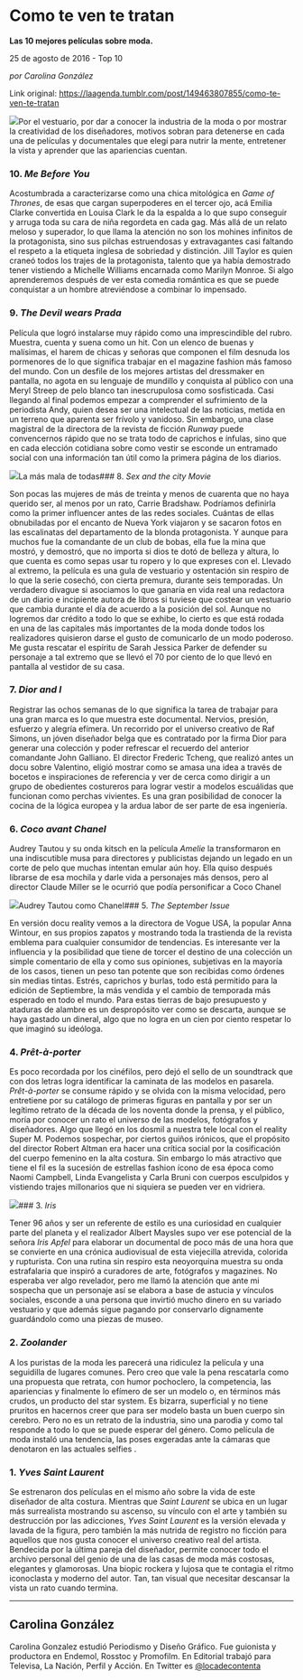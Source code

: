 # Como te ven te tratan

**Las 10 mejores películas sobre moda.**

25 de agosto de 2016 - Top 10

_por Carolina González_

Link original: https://laagenda.tumblr.com/post/149463807855/como-te-ven-te-tratan

![](https://64.media.tumblr.com/c484c02cf0e5f90a7f87ac8b71a88f2e/tumblr_inline_pjzt04Uy2m1t6q87u_500.jpg)Por el vestuario, por dar a conocer la industria de la moda o por mostrar la creatividad de los diseñadores, motivos sobran para detenerse en cada una de películas y documentales que elegí para nutrir la mente, entretener la vista y aprender que las apariencias cuentan.


### 10. *Me Before You*

Acostumbrada a caracterizarse como una chica mitológica en *Game of Thrones*, de esas que cargan superpoderes en el tercer ojo, acá Emilia Clarke convertida en Louisa Clark le da la espalda a lo que supo conseguir y arruga toda su cara de niña regordeta en cada gag. Más allá de un relato meloso y superador, lo que llama la atención no son los mohines infinitos de la protagonista, sino sus pilchas estruendosas y extravagantes casi faltando el respeto a la etiqueta inglesa de sobriedad y distinción. Jill Taylor es quien craneó todos los trajes de la protagonista, talento que ya había demostrado tener vistiendo a Michelle Williams encarnada como Marilyn Monroe. Si algo aprenderemos después de ver esta comedia romántica es que se puede conquistar a un hombre atreviéndose a combinar lo impensado.


### 9. *The Devil wears Prada*

Película que logró instalarse muy rápido como una imprescindible del rubro. Muestra, cuenta y suena como un hit. Con un elenco de buenas y malísimas, el harem de chicas y señoras que componen el film desnuda los pormenores de lo que significa trabajar en el magazine fashion más famoso del mundo. Con un desfile de los mejores artistas del dressmaker en pantalla, no agota en su lenguaje de mundillo y conquista al público con una Meryl Streep de pelo blanco tan inescrupulosa como sosfisticada. Casi llegando al final podemos empezar a comprender el sufrimiento de la periodista Andy, quien desea ser una intelectual de las noticias, metida en un terreno que aparenta ser frívolo y vanidoso. Sin embargo, una clase magistral de la directora de la revista de ficción *Runway* puede convencernos rápido que no se trata todo de caprichos e ínfulas, sino que en cada elección cotidiana sobre como vestir se esconde un entramado social con una información tan útil como la primera página de los diarios. 


![](https://64.media.tumblr.com/a34f41a81d7694b2e9e54407a9960288/tumblr_inline_pjzt05sglX1t6q87u_500.jpg)La más mala de todas### 8. *Sex and the city Movie*

Son pocas las mujeres de más de treinta y menos de cuarenta que no haya querido ser, al menos por un rato, Carrie Bradshaw. Podríamos definirla como la primer influencer antes de las redes sociales. Cuántas de ellas obnubiladas por el encanto de Nueva York viajaron y se sacaron fotos en las escalinatas del departamento de la blonda protagonista. Y aunque para muchos fue la comandante de un club de bobas, ella fue la mina que mostró, y demostró, que no importa si dios te dotó de belleza y altura, lo que cuenta es como sepas usar tu ropero y lo que expreses con el. Llevado al extremo, la película es una gula de vestuario y ostentación sin respiro de lo que la serie cosechó, con cierta premura, durante seis temporadas. Un verdadero divague si asociamos lo que ganaría en vida real una redactora de un diario e incipiente autora de libros si tuviese que costear un vestuario que cambia durante el día de acuerdo a la posición del sol. Aunque no logremos dar crédito a todo lo que se exhibe, lo cierto es que está rodada en una de las capitales más importantes de la moda donde todos los realizadores quisieron darse el gusto de comunicarlo de un modo poderoso. Me gusta rescatar el espíritu de Sarah Jessica Parker de defender su personaje a tal extremo que se llevó el 70 por ciento de lo que llevó en pantalla al vestidor de su casa. 


### 7. *Dior and I*

Registrar las ochos semanas de lo que significa la tarea de trabajar para una gran marca es lo que muestra este documental. Nervios, presión, esfuerzo y alegría efímera. Un recorrido por el universo creativo de Raf Simons, un jóven diseñador belga que es contratado por la firma Dior para generar una colección y poder refrescar el recuerdo del anterior comandante John Galliano. El director Frederic Tcheng, que realizó antes un docu sobre Valentino, eligió mostrar como se amasa una idea a través de bocetos e inspiraciones de referencia y ver de cerca como dirigir a un grupo de obedientes costureros para lograr vestir a modelos escuálidas que funcionan como perchas vivientes. Es una gran posibilidad de conocer la cocina de la lógica europea y la ardua labor de ser parte de esa ingeniería. 


### 6. *Coco avant Chanel*

Audrey Tautou y su onda kitsch en la película *Amelie* la transformaron en una indiscutible musa para directores y publicistas dejando un legado en un corte de pelo que muchas intentan emular aún hoy. Ella quiso después librarse de esa mochila y darle vida a personajes más densos, pero al director Claude Miller se le ocurrió que podía personificar a Coco Chanel

![](https://64.media.tumblr.com/c484c02cf0e5f90a7f87ac8b71a88f2e/tumblr_inline_pjzt04Uy2m1t6q87u_500.jpg)Audrey Tautou como Chanel### 5. *The September Issue*

En versión docu reality vemos a la directora de Vogue USA, la popular Anna Wintour, en sus propios zapatos y mostrando toda la trastienda de la revista emblema para cualquier consumidor de tendencias. Es interesante ver la influencia y la posibilidad que tiene de torcer el destino de una colección un simple comentario de ella y como sus opiniones, subjetivas en la mayoría de los casos, tienen un peso tan potente que son recibidas como órdenes sin medias tintas. Estrés, caprichos y burlas, todo está permitido para la edición de Septiembre, la más vendida y el cambio de temporada más esperado en todo el mundo. Para estas tierras de bajo presupuesto y ataduras de alambre es un despropósito ver como se descarta, aunque se haya gastado un dineral, algo que no logra en un cien por ciento respetar lo que imaginó su ideóloga. 


### 4. *Prêt-à-porter*

Es poco recordada por los cinéfilos, pero dejó el sello de un soundtrack que con dos letras logra identificar la caminata de las modelos en pasarela. *Prêt-à-porter* se consume rápido y se olvida con la misma velocidad, pero entretiene por su catálogo de primeras figuras en pantalla y por ser un legítimo retrato de la década de los noventa donde la prensa, y el público, moría por conocer un rato el universo de las modelos, fotógrafos y diseñadores. Algo que llegó en los dosmil a nuestra tele local con el reality Super M. Podemos sospechar, por ciertos guiños irónicos, que el propósito del director Robert Altman era hacer una crítica social por la cosificación del cuerpo femenino en la alta costura. Sin embargo lo más atractivo que tiene el fil es la sucesión de estrellas fashion ícono de esa época como Naomi Campbell, Linda Evangelista y Carla Bruni con cuerpos esculpidos y vistiendo trajes millonarios que ni siquiera se pueden ver en vidriera.


![](https://64.media.tumblr.com/84d42e3a18bc883dc9613cbc6a8622d0/tumblr_inline_pjzt050pgw1t6q87u_250.jpg)### 3. *Iris*

Tener 96 años y ser un referente de estilo es una curiosidad en cualquier parte del planeta y el realizador Albert Maysles supo ver ese potencial de la señora *Iris Apfel* para elaborar un documental de poco más de una hora que se convierte en una crónica audiovisual de esta viejecilla atrevida, colorida y rupturista. Con una rutina sin respiro esta neoyorquina muestra su onda estrafalaria que inspiró a curadores de arte, fotógrafos y magazines. No esperaba ver algo revelador, pero me llamó la atención que ante mi sospecha que un personaje así se elabora a base de astucia y vínculos sociales, esconde a una persona que invirtió mucho dinero en su variado vestuario y que además sigue pagando por conservarlo dignamente guardándolo como una piezas de museo. 


### 2. *Zoolander*

A los puristas de la moda les parecerá una ridiculez la película y una seguidilla de lugares comunes. Pero creo que vale la pena rescatarla como una propuesta que retrata, con humor pochoclero, la competencia, las apariencias y finalmente lo efímero de ser un modelo o, en términos más crudos, un producto del star system. Es bizarra, superficial y no tiene pruritos en hacernos creer que para ser modelo basta un buen cuerpo sin cerebro. Pero no es un retrato de la industria, sino una parodia y como tal responde a todo lo que se puede esperar del género. Como película de moda instaló una tendencia, las poses exgeradas ante la cámaras que denotaron en las actuales selfies . 


### 1. *Yves Saint Laurent*

Se estrenaron dos películas en el mismo año sobre la vida de este diseñador de alta costura. Mientras que *Saint Laurent* se ubica en un lugar más surrealista mostrando su ascenso, su vínculo con el arte y también su destrucción por las adicciones, *Yves Saint Laurent* es la versión elevada y lavada de la figura, pero también la más nutrida de registro no ficción para aquellos que nos gusta conocer el universo creativo real del artista. Bendecida por la última pareja del diseñador, permite conocer todo el archivo personal del genio de una de las casas de moda más costosas, elegantes y glamorosas. Una biopic rockera y lujosa que te contagia el ritmo iconoclasta y moderno del autor. Tan, tan visual que necesitar descansar la vista un rato cuando termina. 




---

Carolina González
-----------------

Carolina Gonzalez estudió Periodismo y Diseño Gráfico. Fue guionista y productora en Endemol, Rosstoc y Promofilm. En Editorial trabajó para Televisa, La Nación, Perfil y Acción. En Twitter es [@locadecontenta](https://twitter.com/locadecontenta)


